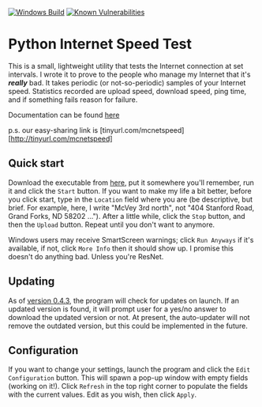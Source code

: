 [![Windows Build](https://ci.appveyor.com/api/projects/status/4hcqenv1vwlb3qvr?svg=true)](https://ci.appveyor.com/project/mishaturnbull/pyspeedtest)
[![Known Vulnerabilities](https://snyk.io/test/github/mishaturnbull/pyspeedtest/badge.svg?targetFile=package.json)](https://snyk.io/test/github/mishaturnbull/pyspeedtest?targetFile=package.json)


# Python Internet Speed Test

This is a small, lightweight utility that tests the Internet connection at set intervals.  I wrote it to prove to the people who manage my Internet that it's ***really*** bad.  It takes periodic (or not-so-periodic) samples of your Internet speed.  Statistics recorded are upload speed, download speed, ping time, and if something fails reason for failure.  

Documentation can be found [here][docs]

p.s. our easy-sharing link is [tinyurl.com/mcnetspeed][http://tinyurl.com/mcnetspeed]

## Quick start

Download the executable from [here][0], put it somewhere you'll remember, run it and click the `Start` button.  If you want to make my life a bit better, before you click start, type in the `Location` field where you are (be descriptive, but brief.  For example, here, I write "McVey 3rd north", not "404 Stanford Road, Grand Forks, ND 58202 ...").  After a little while, click the `Stop` button, and then the `Upload` button.  Repeat until you don't want to anymore.

Windows users may receive SmartScreen warnings; click `Run Anyways` if it's available, if not, click `More Info` then it should show up.  I promise this doesn't do anything bad.  Unless you're ResNet.

## Updating

As of [version 0.4.3][1], the program will check for updates on launch.  If an updated version is found, it will prompt user for a yes/no answer to download the updated version or not.  At present, the auto-updater will not remove the outdated version, but this could be implemented in the future.

## Configuration
If you want to change your settings, launch the program and click the `Edit Configuration` button.  This will spawn a pop-up window with empty fields (working on it!). Click `Refresh` in the top right corner to populate the fields with the current values.  Edit as you wish, then click `Apply`.  

[0]: https://github.com/mishaturnbull/PySpeedTest/releases	"Latest Release"
[1]: https://github.com/mishaturnbull/PySpeedTest/releases/v0.4.3	"Version 0.4.3"
[tinyurl.con/mcnetspeed]: tinyurl.com/mcnetspeed
[docs]: https://mishaturnbull.github.io/PySpeedTest/